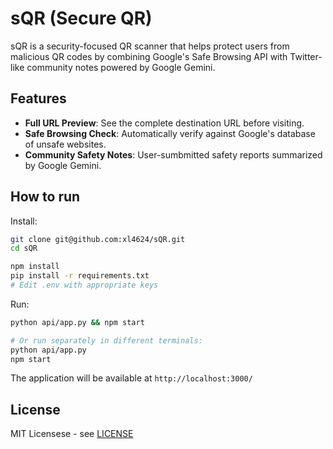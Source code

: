 # sQR (Secure QR)

sQR is a security-focused QR scanner that helps protect users from malicious QR codes by combining Google's Safe Browsing API with Twitter-like community notes powered by Google Gemini.

## Features
* **Full URL Preview**: See the complete destination URL before visiting.
* **Safe Browsing Check**: Automatically verify against Google's database of unsafe websites.
* **Community Safety Notes**: User-sumbmitted safety reports summarized by Google Gemini.

## How to run
Install:
```bash
git clone git@github.com:xl4624/sQR.git
cd sQR

npm install
pip install -r requirements.txt
# Edit .env with appropriate keys
```

Run:
```bash
python api/app.py && npm start

# Or run separately in different terminals:
python api/app.py
npm start
```

The application will be available at `http://localhost:3000/`

## License

MIT Licensese - see [LICENSE](LICENSE)
